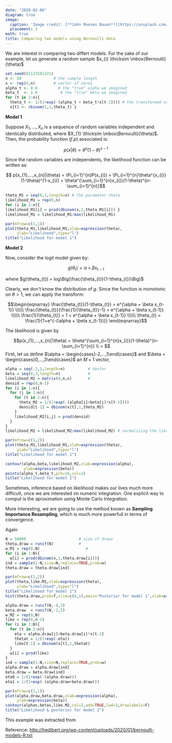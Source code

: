 ```yaml
---
date: "2020-02-06"
diagram: true
image: 
  caption: 'Image credit: [**John Moeses Bauan**](https://unsplash.com/photos/OGZtQF8iC0g)'
  placement: 3
math: true
title: Comparing two models using Bernoulli data 
---
```


We are interest in comparing two differt models. For the sake of our example, let us generate a random sample $x_{i} \thicksim \mbox{Bernoulli}(\theta)$


```R
set.seed(01123581321)
n <- 50              # the sample length
x <- rep(0,n)        # vector of zeros
alpha_t <- 0.0         # the "true" alpha we imagined
beta_t  <- 1.0          # the "true" beta we imagined
for (t in 2:n){                 
  theta_t <- 1/(1+exp(-(alpha_t + beta_t*x[t-1]))) # the transformed version
  x[t] <- rbinom(1,1,theta_t) }

```

**Model 1**

Suppose $X_{1},...,X_{n}$ is a sequence of random variables independent and identically distributed, where $X_{1} \thicksim \mbox{Bernoulli}(\theta)$. Then, the probability function $(f.p)$ associated is:

$$ p(x|\theta) = \theta^{x}(1-\theta)^{x-1}$$  

Since the random variables are independents, the likelihood function can be written as:

$$ p(x_{1},...,x_{n}|\theta) = \Pi_{i=1}^{n}P(x_{i}) = \Pi_{i=1}^{n}\theta^{x_{i}}(1-\theta)^{1-x_{i}} = \theta^{\sum_{i=1}^{n}x_{i}}(1-\theta)^{n-\sum_{i=1}^{n}}$$


```R
theta_M1 = seq(0,1,length=n) # the parameter theta
likelihood_M1 = rep(0,n)
for (i in 1:n){
likelihood_M1[i] = prod(dbinom(x,1,theta_M1[i])) }
likelihood_M1 = likelihood_M1/max(likelihood_M1)

par(mfrow=c(1,1))
plot(theta_M1,likelihood_M1,xlab=expression(theta),
     ylab="Likelihood",type="l")
title("Likelihood for model 1")
```


**Model 2**

Now, consider the logit model given by:

$$g(\theta_{t}) = \alpha + \beta x_{t-1}$$

where $g(\theta_{t}) = log\Big(\frac{\theta_{t}}{1-\theta_{t}}\Big)$

Clearly, we don't know the distribution of $g$. Since the function is monotonic on $\theta > 1$, we can apply the transform:

$$\begin{eqnarray} \frac{\theta_{t}}{1-\theta_{t}} = e^{\alpha + \beta x_{t-1}} \\\\\\ \frac{\theta_{t}}{\frac{1}{\theta_{t}}-1} = e^{\alpha + \beta x_{t-1}} \\\\\\
\frac{1}{\theta_{t}} = 1 + e^{\alpha + \beta x_{t-1}} \\\\\\ 
\theta_{t} = \frac{1}{1+e^{-(\alpha + \beta x_{t-1})}} \end{eqnarray}$$


The likelihood is given by

$$p(x_{1},...,x_{n}|\theta) =  \theta^{\sum_{i=1}^{n}x_{i}}(1-\theta)^{n-\sum_{i=1}^{n}} \\
= $$
First, let us define $\alpha = \begin{cases}-2,...,1\end{cases}$ and  $\beta = \begin{cases}0,...,3\end{cases}$ an $M \times 1$ vector, 

```R
alpha = seq(-2,1,length=n)          # Vector 
beta = seq(0,3,length=n)            #
likelihood_M2 = matrix(0,n,n)       #
densid = rep(0,n-1)                 
for (i in 1:n){                         
  for (j in 1:n){                   
    for (t in 2:n){                 
      theta_M2 = 1/(1+exp(-(alpha[i]+beta[j]*x[t-1])))
      densid[t-1] = dbinom(x[t],1,theta_M2)
    }
    likelihood_M2[i,j] = prod(densid)
  }
}
likelihood_M2 = likelihood_M2/max(likelihood_M2) # normalizing the likelihood

par(mfrow=c(1,2))
plot(theta_M1,likelihood_M1,xlab=expression(theta),
     ylab="Likelihood",type="l")
title("Likelihood for model 1")

contour(alpha,beta,likelihood_M2,xlab=expression(alpha),
        ylab=expression(beta))
points(alpha_t,beta_t,pch=16,col=2)
title("Likelihood for model 2")
```

Sometimes, inference based on likelihood makes our lives much more difficult, once we are interested on numeric integration. One explicit way to comput is the aproximation using Monte Carlo Integration.

More interesting, we are going to use the method known as **Sampling Importance Resampling**, which is much more powerfull in terms of convergence.

Again


```R
N = 50000                       # size of draws
theta.draw = runif(N)           # 
w_M1 = rep(0,N)                    #
for (i in 1:N){
  w[i] = prod(dbinom(x,1,theta.draw[i]))} 
ind = sample(1:N,size=N,replace=TRUE,prob=w)
theta.draw = theta.draw[ind]

par(mfrow=c(1,2))
plot(theta,like.M1,xlab=expression(theta),
     ylab="Likelihood",type="l")
title("Likelihood for model 1")
hist(theta.draw,prob=T,xlim=c(0,1),main="Posterior for model 1",xlab=expression(theta))

alpha.draw = runif(N,-4,3)
beta.draw  = runif(N,-2,5)
w_M2 = rep(0,N)
like = rep(0,n-1)
for (i in 1:N){
  for (t in 2:n){
    eta = alpha.draw[i]+beta.draw[i]*x[t-1]
    thetat = 1/(1+exp(-eta))
    like[t-1] = dbinom(x[t],1,thetat)
  }
  w[i] = prod(like)
}
ind = sample(1:N,size=N,replace=TRUE,prob=w)
alpha.draw = alpha.draw[ind]
beta.draw = beta.draw[ind]
eta0 = 1/(1+exp(-(alpha.draw)))
eta1 = 1/(1+exp(-(alpha.draw+beta.draw)))

par(mfrow=c(1,1))
plot(alpha.draw,beta.draw,xlab=expression(alpha),
     ylab=expression(beta))
contour(alphas,betas,like.M2,col=2,add=TRUE,lwd=3,drawlabels=F)
title("Likelihood & posterior for model 2")
```

This example was extracted from 

Reference: http://hedibert.org/wp-content/uploads/2020/01/bernoulli-models-R.txt